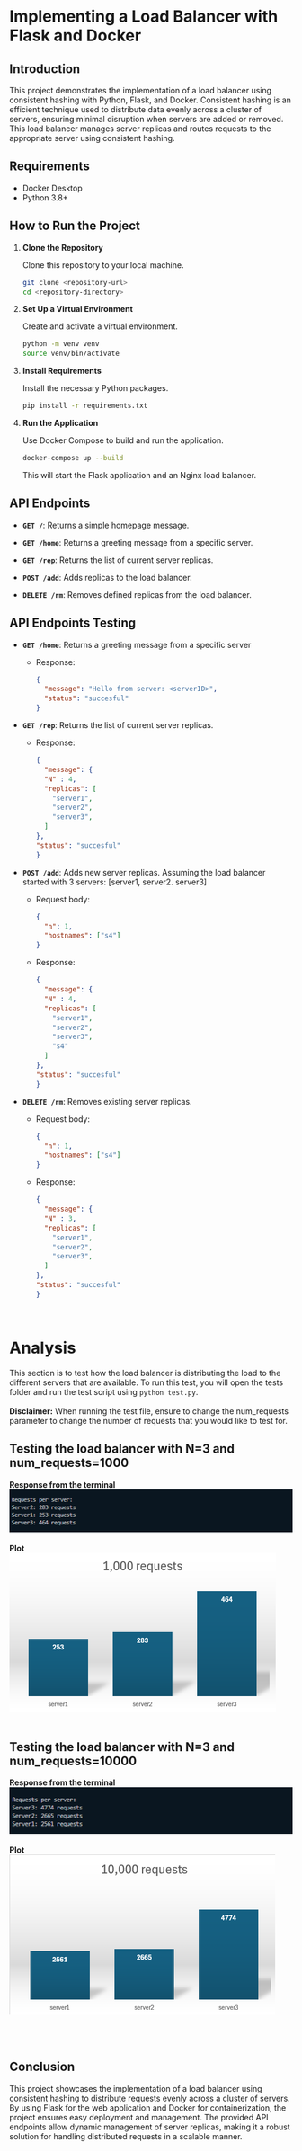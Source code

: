 # Implementing a Load Balancer with Flask and Docker

## Introduction

This project demonstrates the implementation of a load balancer using consistent hashing with Python, Flask, and Docker. Consistent hashing is an efficient technique used to distribute data evenly across a cluster of servers, ensuring minimal disruption when servers are added or removed. This load balancer manages server replicas and routes requests to the appropriate server using consistent hashing.

## Requirements

- Docker Desktop
- Python 3.8+

## How to Run the Project

1. **Clone the Repository**

   Clone this repository to your local machine.

   ```sh
   git clone <repository-url>
   cd <repository-directory>
   ```

2. **Set Up a Virtual Environment**

   Create and activate a virtual environment.

   ```sh
   python -m venv venv
   source venv/bin/activate 
   ```

3. **Install Requirements**

   Install the necessary Python packages.

   ```sh
   pip install -r requirements.txt
   ```

4. **Run the Application**

   Use Docker Compose to build and run the application.

   ```sh
   docker-compose up --build
   ```

   This will start the Flask application and an Nginx load balancer.

## API Endpoints

- **`GET /`**: Returns a simple homepage message.

- **`GET /home`**: Returns a greeting message from a specific server.

- **`GET /rep`**: Returns the list of current server replicas.

- **`POST /add`**: Adds replicas to the load balancer.

- **`DELETE /rm`**: Removes defined replicas from the load balancer.

## API Endpoints Testing
- **`GET /home`**: Returns a greeting message from a specific server
  - Response:
    ```json
    {
      "message": "Hello from server: <serverID>",
      "status": "succesful"
    }
    ```

- **`GET /rep`**: Returns the list of current server replicas.
  - Response:
    ```json
    {
      "message": {
      "N" : 4,
      "replicas": [
        "server1",
        "server2",
        "server3",
      ]
    },
    "status": "succesful"
    }
    ```

- **`POST /add`**: Adds new server replicas. Assuming the load balancer started with 3 servers: [server1, server2. server3]
  - Request body:
    ```json
    {
      "n": 1,
      "hostnames": ["s4"]
    }
    ```
  - Response:
    ```json
    {
      "message": {
      "N" : 4,
      "replicas": [
        "server1",
        "server2",
        "server3",
        "s4"
      ]
    },
    "status": "succesful"
    }
    ```

- **`DELETE /rm`**: Removes existing server replicas.
  - Request body:
    ```json
    {
      "n": 1,
      "hostnames": ["s4"]
    }
    ```
  - Response:
    ```json
    {
      "message": {
      "N" : 3,
      "replicas": [
        "server1",
        "server2",
        "server3",
      ]
    },
    "status": "succesful"
    }


<br>

# Analysis
This section is to test how the load balancer is distributing the load to the different servers that are available. To run this test, you will open the tests folder and run the test script using
`python test.py`. <br><br>
**Disclaimer:** When running the test file, ensure to change the num_requests parameter to change the number of requests that you would like to test for.

## Testing the load balancer with N=3 and num_requests=1000
**Response from the terminal** <br>
![alt text](images/terminal_1k.png) <br><br>
**Plot**<br>
![alt text](images/1k_reqs.png)
<br><br>

## Testing the load balancer with N=3 and num_requests=10000
**Response from the terminal** <br>
![alt text](images/terminal_10k.png) <br><br>
**Plot**<br>
![alt text](images/10k_reqs.png)


<br><br>

## Conclusion

This project showcases the implementation of a load balancer using consistent hashing to distribute requests evenly across a cluster of servers. By using Flask for the web application and Docker for containerization, the project ensures easy deployment and management. The provided API endpoints allow dynamic management of server replicas, making it a robust solution for handling distributed requests in a scalable manner.